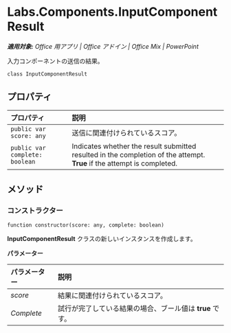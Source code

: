 
# <a name="labs.components.inputcomponentresult"></a>Labs.Components.InputComponentResult

 _**適用対象:** Office 用アプリ | Office アドイン | Office Mix | PowerPoint_

入力コンポーネントの送信の結果。

```
class InputComponentResult
```


## <a name="properties"></a>プロパティ


|プロパティ|説明|
|:-----|:-----|
| `public var score: any`|送信に関連付けられているスコア。|
| `public var complete: boolean`|Indicates whether the result submitted resulted in the completion of the attempt.  **True** if the attempt is completed.|

## <a name="methods"></a>メソッド




### <a name="constructor"></a>コンストラクター

 `function constructor(score: any, complete: boolean)`

**InputComponentResult** クラスの新しいインスタンスを作成します。

 **パラメーター**


|パラメーター|説明|
|:-----|:-----|
| _score_|結果に関連付けられているスコア。|
| _Complete_|試行が完了している結果の場合、ブール値は **true** です。|
